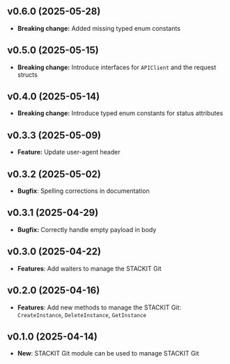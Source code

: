 ## v0.6.0 (2025-05-28)
- **Breaking change:** Added missing typed enum constants

## v0.5.0 (2025-05-15)
- **Breaking change:** Introduce interfaces for `APIClient` and the request structs

## v0.4.0 (2025-05-14)
- **Breaking change:** Introduce typed enum constants for status attributes

## v0.3.3 (2025-05-09)
- **Feature:** Update user-agent header

## v0.3.2 (2025-05-02)
- **Bugfix**: Spelling corrections in documentation

## v0.3.1 (2025-04-29)
- **Bugfix:** Correctly handle empty payload in body

## v0.3.0 (2025-04-22)
- **Features**: Add waiters to manage the STACKIT Git

## v0.2.0 (2025-04-16)
- **Features**: Add new methods to manage the STACKIT Git: `CreateInstance`, `DeleteInstance`, `GetInstance`

## v0.1.0 (2025-04-14)
- **New**: STACKIT Git module can be used to manage STACKIT Git
